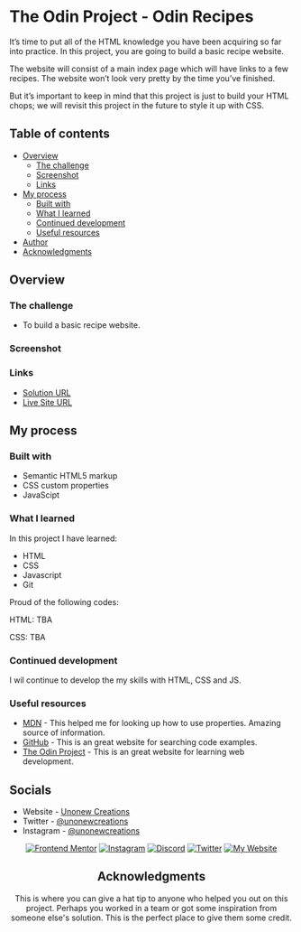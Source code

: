 # The Odin Project - Odin Recipes

It’s time to put all of the HTML knowledge you have been acquiring so far into practice. In this project, you are going to build a basic recipe website.

The website will consist of a main index page which will have links to a few recipes. The website won’t look very pretty by the time you’ve finished.

But it’s important to keep in mind that this project is just to build your HTML chops; we will revisit this project in the future to style it up with CSS.

## Table of contents

- [Overview](#overview)
  - [The challenge](#the-challenge)
  - [Screenshot](#screenshot)
  - [Links](#links)
- [My process](#my-process)
  - [Built with](#built-with)
  - [What I learned](#what-i-learned)
  - [Continued development](#continued-development)
  - [Useful resources](#useful-resources)
- [Author](#author)
- [Acknowledgments](#acknowledgments)

## Overview

### The challenge

- To build a basic recipe website.

### Screenshot

<!-- ![](./images/screenshot-desktop.png) -->

<!-- ![](./images/screenshot-mobile.png) -->

### Links

- [Solution URL](https://github.com/unonewcreations/odin-recipes)
- [Live Site URL](https://unonewcreations.github.io/odin-recipes/)

## My process

### Built with

- Semantic HTML5 markup
- CSS custom properties
- JavaScipt

### What I learned

In this project I have learned:
- HTML
- CSS
- Javascript
- Git

Proud of the following codes:

HTML: TBA

<!-- ```html
<div class="plan-box">
  <div class="plan-box-left">
    <img src="./images/icon-music.svg" alt="icon-music" />
    <div class="plan-details">
      <h2>Annual Plan</h2>
      <p>$59.99/year</p>
    </div>
  </div>
</div>
``` -->

CSS: TBA

<!-- ```css
:root {
  /* primary colors */
  --primary-pale-blue: hsl(225, 100%, 94%);
  --primary-bright-blue: hsl(245, 75%, 52%);

  /* neutral colors */
  --neutral-very-pale-blue: hsl(225, 100%, 98%);
  --neutral-desaturated-blue: hsl(224, 23%, 55%);
  --neutral-dark-blue: hsl(223, 47%, 23%);

  /* fonts */
  --main-fonts: "Red Hat Display", sans-serif;

  /* font weights */
  --regular-font-weight: 500;
  --semi-font-weight: 700;
  --extra-font-weight: 900;
}
``` -->

### Continued development

I wil continue to develop the my skills with HTML, CSS and JS.

### Useful resources

- [MDN](https://www.mdn.com) - This helped me for looking up how to use properties. Amazing source of information.
- [GitHub](https://www.github.com) - This is an great website for searching code examples.
- [The Odin Project](https://www.theodinproject.com) - This is an great website for learning web development.

## Socials

- Website - [Unonew Creations](https://www.unonew.com)
- Twitter - [@unonewcreations](https://www.twitter.com/unonewcreations)
- Instagram - [@unonewcreations](https://www.instagram.com/unonewcreations/)

<div id="top"></div>
<div align="center">

<a href="https://www.frontendmentor.io/profile/unonewcreations"><img src="https://img.shields.io/badge/-Frontend%20Mentor-brightgreen?style=for-the-badge" alt="Frontend Mentor" /></a>
<a href="https://www.instagram.com/unonewcreations/"><img src="https://img.shields.io/badge/Instagram-E4405F?style=for-the-badge&logo=instagram&logoColor=white" alt="Instagram" /></a>
<a href="https://www.discord.com/users/739993828915675176/"><img src="https://img.shields.io/badge/Discord-7289DA?style=for-the-badge&logo=discord&logoColor=white" alt="Discord" /></a>
<a href="https://twitter.com/unonewcreations"><img src="https://img.shields.io/badge/Twitter-1DA1F2?style=for-the-badge&logo=twitter&logoColor=white" alt="Twitter" /></a>
<a href="https://www.unonew.com"><img src="https://img.shields.io/badge/-My%20Website-blueviolet?style=for-the-badge" alt="My Website" /></a>

## Acknowledgments

This is where you can give a hat tip to anyone who helped you out on this project. Perhaps you worked in a team or got some inspiration from someone else's solution. This is the perfect place to give them some credit.
